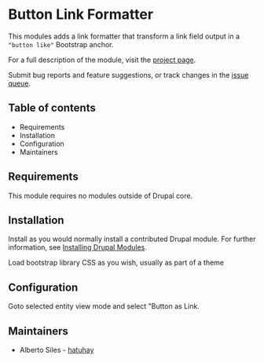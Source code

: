 # Button Link Formatter

This modules adds a link formatter that transform a link field output
in a `"button like"` Bootstrap anchor.

For a full description of the module, visit the
[project page](https://www.drupal.org/project/button_link).

Submit bug reports and feature suggestions, or track changes in the
[issue queue](https://www.drupal.org/project/issues/button_link).


## Table of contents

- Requirements
- Installation
- Configuration
- Maintainers


## Requirements

This module requires no modules outside of Drupal core.


## Installation

Install as you would normally install a contributed Drupal module. For further
information, see
[Installing Drupal Modules](https://www.drupal.org/docs/extending-drupal/installing-drupal-modules).

Load bootstrap library CSS as you wish, usually as part of a theme


## Configuration

Goto selected entity view mode and select "Button as Link.


## Maintainers

- Alberto Siles - [hatuhay](https://www.drupal.org/u/hatuhay)
